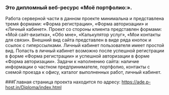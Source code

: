### Это дипломный веб-ресурс «Моё портфолио:». 
Работа серверной части в данном проекте минимальна и представлена тремя формами: 
«Форма регистрации», «Форма авторизации» и «Личный кабинет». 
Проект со стороны клиента представлен формами: «Мой сайт-визитка», «Обо мне», «Калькулятор услуг», «Мои контакты для связи». 
Внешний вид сайта представлен в виде ряда кнопок и ссылок с гиперссылками. 
Личный кабинет пользователя имеет простой вид. 
Попасть в личный кабинет возможно после успешной регистрации в форме «Форма регистрации» и успешной авторизации в форме «Форма авторизации».
Задачи к наполнению сайта: наличие информации о частном предпринимателе, портфолио, контакты с схемой проезда к офису, каталог выполненных работ, личный кабинет.

###Главная страница проекта находится по адресу: https://ade.p-host.in/Diploma/index.html
